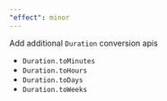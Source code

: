 ```yaml
---
"effect": minor
---
```


Add additional `Duration` conversion apis

- `Duration.toMinutes`
- `Duration.toHours`
- `Duration.toDays`
- `Duration.toWeeks`
